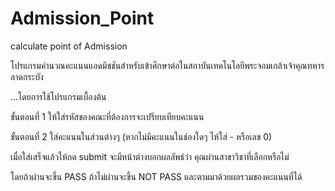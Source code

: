 Admission_Point
===============

calculate point of Admission 

โปรแกรมคำนวณคะแนนแอดมิชชันสำหรับเข้าศึกษาต่อในสถาบันเทคโนโลยีพระจอมเกล้าเจ้าคุณทหารลาดกระบัง

...โดยการใช้โปรแกรมเบื้องต้น

ขั้นตอนที่ 1 ให้ใส่รหัสของคณะที่ต้องการจะเปรียบเทียบคะแนน

ขั้นตอนที่ 2 ใส่คะแนนในส่วนต่างๆ (หากไม่มีคะแนนในช่องใดๆ ไห้ใส่ - หรือเลข 0)

เมื่อใส่เสร็จแล้วให้กด submit จะมีหน้าต่างบอกผลลัพธ์ว่า คุณผ่านสาขาวิชาที่เลือกหรือไม่

โดยถ้าผ่านจะขึ้น PASS ถ้าไม่ผ่านจะขึ้น NOT PASS และตามมาด้วยผลรวมของคะแนนที่ได้

